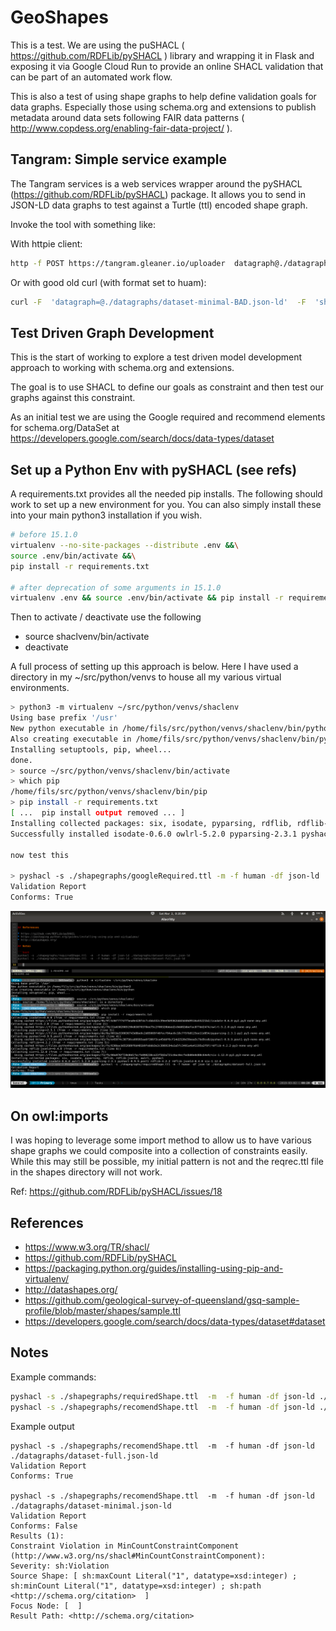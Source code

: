 # GeoShapes

This is a test.  We are using the puSHACL ( https://github.com/RDFLib/pySHACL ) library
and wrapping it in Flask and exposing it via Google Cloud Run to provide an online 
SHACL validation that can be part of an automated work flow.  

This is also a test of using shape graphs to help define validation goals for 
data graphs.  Especially those using schema.org and extensions to publish
metadata around data sets following FAIR data patterns ( http://www.copdess.org/enabling-fair-data-project/ ).  

## Tangram:  Simple service example


The Tangram services is a web services  wrapper around the pySHACL
(https://github.com/RDFLib/pySHACL) package.  It allows you to send in JSON-LD data 
graphs to test against a Turtle (ttl) encoded shape graph.

Invoke the tool with something like:

With httpie client:

```bash
http -f POST https://tangram.gleaner.io/uploader  datagraph@./datagraphs/dataset-minimal-BAD.json-ld  shapegraph@./shapegraphs/googleRecommended.ttl format=human
```

Or with good old curl (with format set to huam):

```bash
curl -F  'datagraph=@./datagraphs/dataset-minimal-BAD.json-ld'  -F  'shapegraph=@./shapegraphs/googleRecommended.ttl' -F 'format=human'  https://tangram.gleaner.io/uploader
```

## Test Driven Graph Development

This is the start of working to explore a test driven model development
approach to working with schema.org and extensions.

The goal is to use SHACL to define our goals as constraint and then
test our graphs against this constraint.  

As an initial test we are using the Google required and recommend elements
for schema.org/DataSet at https://developers.google.com/search/docs/data-types/dataset

## Set up a Python Env with pySHACL (see refs)

A requirements.txt provides all the needed pip installs.  The following
should work to set up a new environment for you.  You can also simply install 
these into your main python3 installation if you wish.

```bash
# before 15.1.0
virtualenv --no-site-packages --distribute .env &&\
source .env/bin/activate &&\
pip install -r requirements.txt

# after deprecation of some arguments in 15.1.0
virtualenv .env && source .env/bin/activate && pip install -r requirements.txt
```

Then to activate / deactivate use the following

* source shaclvenv/bin/activate
* deactivate

A full process of setting up this approach is below.  Here I have used 
a directory in my ~/src/python/venvs to house all my various virtual environments. 

```bash
> python3 -m virtualenv ~/src/python/venvs/shaclenv
Using base prefix '/usr'
New python executable in /home/fils/src/python/venvs/shaclenv/bin/python3
Also creating executable in /home/fils/src/python/venvs/shaclenv/bin/python
Installing setuptools, pip, wheel...
done.
> source ~/src/python/venvs/shaclenv/bin/activate
> which pip
/home/fils/src/python/venvs/shaclenv/bin/pip
> pip install -r requirements.txt
[ ...  pip install output removed ... ]
Installing collected packages: six, isodate, pyparsing, rdflib, rdflib-jsonld, owlrl, pyshacl
Successfully installed isodate-0.6.0 owlrl-5.2.0 pyparsing-2.3.1 pyshacl-0.9.9.post1 rdflib-4.2.2 rdflib-jsonld-0.4.0 six-1.12.0

now test this

> pyshacl -s ./shapegraphs/googleRequired.ttl -m -f human -df json-ld ./datagraphs/dataset-full.json-ld
Validation Report
Conforms: True
```

![alt install](./media/venvSetup.png "Install example")


## On owl:imports

I was hoping to leverage some import method to allow us to have various shape graphs we could composite 
into a collection of constraints easily.  While this may still be possible, my initial pattern is not 
and the reqrec.ttl file in the shapes directory will not work.   

Ref: https://github.com/RDFLib/pySHACL/issues/18

## References

* https://www.w3.org/TR/shacl/
* https://github.com/RDFLib/pySHACL
* https://packaging.python.org/guides/installing-using-pip-and-virtualenv/
* http://datashapes.org/
* https://github.com/geological-survey-of-queensland/gsq-sample-profile/blob/master/shapes/sample.ttl
* https://developers.google.com/search/docs/data-types/dataset#dataset 


## Notes

Example commands:
```bash
pyshacl -s ./shapegraphs/requiredShape.ttl  -m  -f human -df json-ld ./datagraphs/dataset-minimal.json-ld
pyshacl -s ./shapegraphs/recomendShape.ttl  -m  -f human -df json-ld ./datagraphs/dataset-full.json-ld

```

Example output
```
pyshacl -s ./shapegraphs/recomendShape.ttl  -m  -f human -df json-ld ./datagraphs/dataset-full.json-ld
Validation Report
Conforms: True

pyshacl -s ./shapegraphs/recomendShape.ttl  -m  -f human -df json-ld ./datagraphs/dataset-minimal.json-ld
Validation Report
Conforms: False
Results (1):
Constraint Violation in MinCountConstraintComponent (http://www.w3.org/ns/shacl#MinCountConstraintComponent):
Severity: sh:Violation
Source Shape: [ sh:maxCount Literal("1", datatype=xsd:integer) ; sh:minCount Literal("1", datatype=xsd:integer) ; sh:path <http://schema.org/citation>  ]
Focus Node: [  ]
Result Path: <http://schema.org/citation>
```

